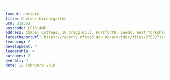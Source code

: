 ```yaml
---

layout: nursery
title: Cherubs Kindergarten
urn: 319363
postcode: LS18 4NU
address: Chapel Cottage, 18 Cragg Hill, Horsforth, Leeds, West Yorkshire, LS18 4NU
latestReportUrl: https://reports.ofsted.gov.uk/provider/files/2758271/urn/319363.pdf
teaching: 2
development: 4
leadership: 4
outcomes: 2
overall: 4
date: 12 February 2018

---
```

